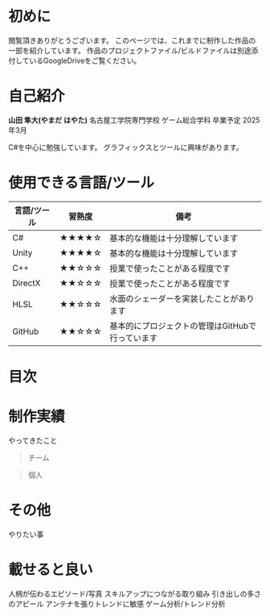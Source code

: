 # 初めに
閲覧頂きありがとうございます。
このページでは、これまでに制作した作品の一部を紹介しています。
作品のプロジェクトファイル/ビルドファイルは別途添付しているGoogleDriveをご覧ください。

# 自己紹介
**山田 隼大(やまだ はやた)**
名古屋工学院専門学校 ゲーム総合学科
卒業予定 2025年3月

C#を中心に勉強しています。
グラフィックスとツールに興味があります。

# 使用できる言語/ツール
| 言語/ツール | 習熟度 | 備考                                             |
| ----------- | ------ | ------------------------------------------------ |
| C#          | ★★★★☆  | 基本的な機能は十分理解しています                 |
| Unity       | ★★★★☆  | 基本的な機能は十分理解しています                 |
| C++         | ★★☆☆☆  | 授業で使ったことがある程度です                   |
| DirectX     | ★★☆☆☆  | 授業で使ったことがある程度です                   |
| HLSL        | ★★☆☆☆  | 水面のシェーダーを実装したことがあります         |
| GitHub      | ★★☆☆☆  | 基本的にプロジェクトの管理はGitHubで行っています |


# 目次


# 制作実績
やってきたこと

>チーム

>個人

# その他
やりたい事


# 載せると良い
人柄が伝わるエピソード/写真
スキルアップにつながる取り組み
引き出しの多さのアピール
アンテナを張りトレンドに敏感
ゲーム分析/トレンド分析

